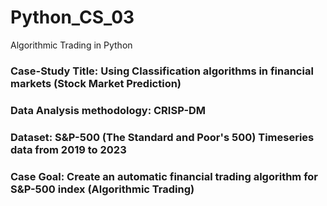 # Python_CS_03
Algorithmic Trading in Python

### Case-Study Title: Using Classification algorithms in financial markets (Stock Market Prediction)
### Data Analysis methodology: CRISP-DM
### Dataset: S&P-500 (The Standard and Poor's 500) Timeseries data from 2019 to 2023
### Case Goal: Create an automatic financial trading algorithm for S&P-500 index (Algorithmic Trading)

